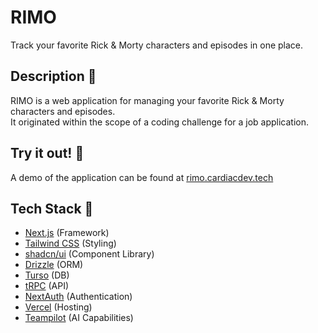 # RIMO

Track your favorite Rick & Morty characters and episodes in one place.

## Description 🌻

RIMO is a web application for managing your favorite Rick & Morty characters and
episodes. \
It originated within the scope of a coding challenge for a job application.

## Try it out! 🚀

A demo of the application can be found at
[rimo.cardiacdev.tech](https://rimo.cardiacdev.tech/)

## Tech Stack 🥞

- [Next.js](https://nextjs.org/) (Framework)
- [Tailwind CSS](https://tailwindcss.com/) (Styling)
- [shadcn/ui](https://ui.shadcn.com/) (Component Library)
- [Drizzle](https://orm.drizzle.team/) (ORM)
- [Turso](https://turso.tech/) (DB)
- [tRPC](https://trpc.io/) (API)
- [NextAuth](https://next-auth.js.org/) (Authentication)
- [Vercel](https://vercel.com/) (Hosting)
- [Teampilot](https://teampilot.ai/) (AI Capabilities)
